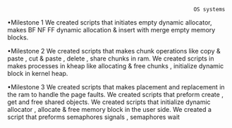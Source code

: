                                                                OS systems

•Milestone 1
     We created scripts that initiates empty dynamic allocator, makes BF NF FF dynamic allocation & insert with merge empty memory blocks.



•Milestone 2
     We created scripts that makes chunk operations like copy & paste , cut & paste , delete , share chunks in ram.
     We created scripts in makes processes in kheap  like allocating & free chunks , initialize dynamic block in kernel heap.


•Milestone 3
     We created scripts that makes placement and replacement in the ram to handle the page faults.
     We created scripts that preform create , get and free shared objects. 
     We created scripts that initialize dynamic allocator , allocate & free memory block in the user side.
     We created a script that preforms semaphores signals , semaphores wait 
	 

